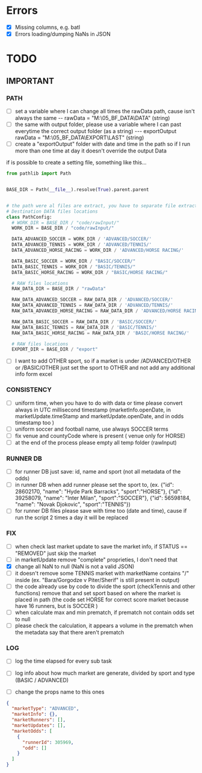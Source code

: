 # Errors
- [x] Missing columns, e.g. batl
- [x] Errors loading/dumping NaNs in JSON

# TODO

## IMPORTANT
### PATH
- [ ] set a variable where I can change all times the rawData path, cause isn't always the same -- rawData = "M:\05_BF_DATA\DATA" (string)
- [ ] the same with output folder, please use a variable where I can past everytime the correct output folder (as a string) --- exportOutput rawData = "M:\05_BF_DATA\EXPORT\LAST" (string)
- [ ] create a "exportOutput" folder with date and time in the path so if I run more than one time at day it doesn't override the output Data

if is possible to create a setting file, something like this...
  ```python
  from pathlib import Path


BASE_DIR = Path(__file__).resolve(True).parent.parent


# the path were al files are extract, you have to separate file extracted by sport and by type of data
# Destination DATA files locations
class PathConfig:
    # WORK_DIR = BASE_DIR / "code/rawInput/"
    WORK_DIR = BASE_DIR / "code/rawInput/"

    DATA_ADVANCED_SOCCER = WORK_DIR / 'ADVANCED/SOCCER/'
    DATA_ADVANCED_TENNIS = WORK_DIR / 'ADVANCED/TENNIS/'
    DATA_ADVANCED_HORSE_RACING = WORK_DIR / 'ADVANCED/HORSE RACING/'

    DATA_BASIC_SOCCER = WORK_DIR / "BASIC/SOCCER/"
    DATA_BASIC_TENNIS = WORK_DIR / "BASIC/TENNIS/"
    DATA_BASIC_HORSE_RACING = WORK_DIR / "BASIC/HORSE RACING/"

    # RAW files locations
    RAW_DATA_DIR = BASE_DIR / "rawData"

    RAW_DATA_ADVANCED_SOCCER = RAW_DATA_DIR / 'ADVANCED/SOCCER/'
    RAW_DATA_ADVANCED_TENNIS = RAW_DATA_DIR / 'ADVANCED/TENNIS/'
    RAW_DATA_ADVANCED_HORSE_RACING = RAW_DATA_DIR / 'ADVANCED/HORSE RACING/'

    RAW_DATA_BASIC_SOCCER = RAW_DATA_DIR / 'BASIC/SOCCER/'
    RAW_DATA_BASIC_TENNIS = RAW_DATA_DIR / 'BASIC/TENNIS/'
    RAW_DATA_BASIC_HORSE_RACING = RAW_DATA_DIR / 'BASIC/HORSE RACING/'

    # RAW files locations
    EXPORT_DIR = BASE_DIR / "export"
```




- [ ] I want to add OTHER sport, so if a market is under /ADVANCED/OTHER or /BASIC/OTHER  just set the sport to OTHER and not add any additional info form excel
### CONSISTENCY
- [ ] uniform time, when you have to do with data or time please convert always in UTC millisecond timestamp (marketInfo.openDate, in marketUpdate.timeStamp and marketUpdate.openDate, and in odds timestamp too  )
- [ ] uniform soccer and football name, use always SOCCER terms
- [ ] fix venue and countyCode where is present ( venue only for HORSE)
- [ ] at the end of the process please empty all temp folder (rawInput)
### RUNNER DB
- [ ] for runner DB just save: id, name and sport (not all metadata of the odds)
- [ ] in runner DB when add runner please set the sport to, (ex. {"id": 28602170, "name": "Hyde Park Barracks", "sport":"HORSE"}, {"id": 39258079, "name": "Inter Milan", "sport":"SOCCER"}, {"id": 56598184, "name": "Novak Djokovic", "sport":"TENNIS"})
- [ ] for runner DB files please save with time too (date and time), cause if run the script 2 times a day it will be replaced
### FIX
- [ ] when check last market update to save the market info, if STATUS == "REMOVED" just skip the market
- [ ] in marketUpdate remove "complete" proprieties, I don't need that
- [x] change all NaN to null (NaN is not a valid JSON)
- [ ] it doesn't remove some TENNIS market with marketName contains "/" inside (ex. "Bara/Gorgodze v Piter/Sherif" is still present in output)
- [ ] the code already use by code to divide the sport (checkTennis and other functions) remove that and set sport based on where the market is placed in path (the code set HORSE for correct score market because have 16 runners, but is SOCCER )
- [ ] when calculate max and min prematch, if prematch not contain odds set to null
- [ ] please check the calculation, it appears a volume in the prematch when the metadata say that there aren't prematch
### LOG
- [ ] log the time elapsed for every sub task
- [ ] log info about how much market are generate, divided by sport and type (BASIC / ADVANCED)
 
 
- [ ] change the props name to this ones
```json
{
  "marketType": "ADVANCED",
  "marketInfo": {},
  "marketRunners": [],
  "marketUpdates": [],
  "marketOdds": [
    {
      "runnerId": 305969,
      "odd": []
    }
  ]
}
       
```

